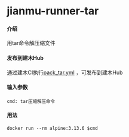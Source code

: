 # jianmu-runner-tar

#### 介绍
用tar命令解压缩文件

#### 发布到建木Hub

通过建木CI执行[pack_tar.yml](https://gitee.com/jianmu-runners/jianmu-runner-list/blob/master/release_dsl/pack_tar.yml) ，可发布到建木Hub

#### 输入参数
```
cmd: tar压缩解压命令
```

#### 用法
```
docker run --rm alpine:3.13.6 $cmd
```
